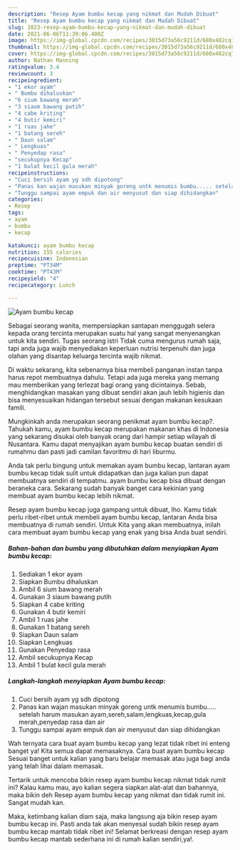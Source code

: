 ```yaml
---
description: "Resep Ayam bumbu kecap yang nikmat dan Mudah Dibuat"
title: "Resep Ayam bumbu kecap yang nikmat dan Mudah Dibuat"
slug: 1023-resep-ayam-bumbu-kecap-yang-nikmat-dan-mudah-dibuat
date: 2021-06-06T11:39:06.400Z
image: https://img-global.cpcdn.com/recipes/3015d73a56c9211d/680x482cq70/ayam-bumbu-kecap-foto-resep-utama.jpg
thumbnail: https://img-global.cpcdn.com/recipes/3015d73a56c9211d/680x482cq70/ayam-bumbu-kecap-foto-resep-utama.jpg
cover: https://img-global.cpcdn.com/recipes/3015d73a56c9211d/680x482cq70/ayam-bumbu-kecap-foto-resep-utama.jpg
author: Nathan Manning
ratingvalue: 3.4
reviewcount: 3
recipeingredient:
- "1 ekor ayam"
- " Bumbu dihaluskan"
- "6 sium bawang merah"
- "3 siaum bawang putih"
- "4 cabe kriting"
- "4 butir kemiri"
- "1 ruas jahe"
- "1 batang sereh"
- " Daun salam"
- " Lengkuas"
- " Penyedap rasa"
- "secukupnya Kecap"
- "1 bulat kecil gula merah"
recipeinstructions:
- "Cuci bersih ayam yg sdh dipotong"
- "Panas kan wajan masukan minyak goreng untk menumis bumbu..... setelah harum masukan ayam,sereh,salam,lengkuas,kecap,gula merah,penyedap rasa dan air"
- "Tunggu sampai ayam empuk dan air menyusut dan siap dihidangkan"
categories:
- Resep
tags:
- ayam
- bumbu
- kecap

katakunci: ayam bumbu kecap 
nutrition: 155 calories
recipecuisine: Indonesian
preptime: "PT34M"
cooktime: "PT43M"
recipeyield: "4"
recipecategory: Lunch

---
```



![Ayam bumbu kecap](https://img-global.cpcdn.com/recipes/3015d73a56c9211d/680x482cq70/ayam-bumbu-kecap-foto-resep-utama.jpg)

Sebagai seorang wanita, mempersiapkan santapan menggugah selera kepada orang tercinta merupakan suatu hal yang sangat menyenangkan untuk kita sendiri. Tugas seorang istri Tidak cuma mengurus rumah saja, tapi anda juga wajib menyediakan keperluan nutrisi terpenuhi dan juga olahan yang disantap keluarga tercinta wajib nikmat.

Di waktu  sekarang, kita sebenarnya bisa membeli panganan instan tanpa harus repot membuatnya dahulu. Tetapi ada juga mereka yang memang mau memberikan yang terlezat bagi orang yang dicintainya. Sebab, menghidangkan masakan yang dibuat sendiri akan jauh lebih higienis dan bisa menyesuaikan hidangan tersebut sesuai dengan makanan kesukaan famili. 



Mungkinkah anda merupakan seorang penikmat ayam bumbu kecap?. Tahukah kamu, ayam bumbu kecap merupakan makanan khas di Indonesia yang sekarang disukai oleh banyak orang dari hampir setiap wilayah di Nusantara. Kamu dapat menyajikan ayam bumbu kecap buatan sendiri di rumahmu dan pasti jadi camilan favoritmu di hari liburmu.

Anda tak perlu bingung untuk memakan ayam bumbu kecap, lantaran ayam bumbu kecap tidak sulit untuk didapatkan dan juga kalian pun dapat membuatnya sendiri di tempatmu. ayam bumbu kecap bisa dibuat dengan beraneka cara. Sekarang sudah banyak banget cara kekinian yang membuat ayam bumbu kecap lebih nikmat.

Resep ayam bumbu kecap juga gampang untuk dibuat, lho. Kamu tidak perlu ribet-ribet untuk membeli ayam bumbu kecap, lantaran Anda bisa membuatnya di rumah sendiri. Untuk Kita yang akan membuatnya, inilah cara membuat ayam bumbu kecap yang enak yang bisa Anda buat sendiri.

<!--inarticleads1-->

##### Bahan-bahan dan bumbu yang dibutuhkan dalam menyiapkan Ayam bumbu kecap:

1. Sediakan 1 ekor ayam
1. Siapkan  Bumbu dihaluskan
1. Ambil 6 sium bawang merah
1. Gunakan 3 siaum bawang putih
1. Siapkan 4 cabe kriting
1. Gunakan 4 butir kemiri
1. Ambil 1 ruas jahe
1. Gunakan 1 batang sereh
1. Siapkan  Daun salam
1. Siapkan  Lengkuas
1. Gunakan  Penyedap rasa
1. Ambil secukupnya Kecap
1. Ambil 1 bulat kecil gula merah




<!--inarticleads2-->

##### Langkah-langkah menyiapkan Ayam bumbu kecap:

1. Cuci bersih ayam yg sdh dipotong
1. Panas kan wajan masukan minyak goreng untk menumis bumbu..... setelah harum masukan ayam,sereh,salam,lengkuas,kecap,gula merah,penyedap rasa dan air
1. Tunggu sampai ayam empuk dan air menyusut dan siap dihidangkan




Wah ternyata cara buat ayam bumbu kecap yang lezat tidak ribet ini enteng banget ya! Kita semua dapat memasaknya. Cara buat ayam bumbu kecap Sesuai banget untuk kalian yang baru belajar memasak atau juga bagi anda yang telah lihai dalam memasak.

Tertarik untuk mencoba bikin resep ayam bumbu kecap nikmat tidak rumit ini? Kalau kamu mau, ayo kalian segera siapkan alat-alat dan bahannya, maka bikin deh Resep ayam bumbu kecap yang nikmat dan tidak rumit ini. Sangat mudah kan. 

Maka, ketimbang kalian diam saja, maka langsung aja bikin resep ayam bumbu kecap ini. Pasti anda tak akan menyesal sudah bikin resep ayam bumbu kecap mantab tidak ribet ini! Selamat berkreasi dengan resep ayam bumbu kecap mantab sederhana ini di rumah kalian sendiri,ya!.

